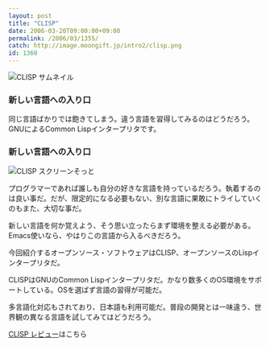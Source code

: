 ```yaml
---
layout: post
title: "CLISP"
date: 2006-03-20T09:00:00+09:00
permalink: /2006/03/1355/
catch: http://image.moongift.jp/intro2/clisp.png
id: 1360
---
```

 ![CLISP サムネイル](http://image.moongift.jp/intro2/clisp.t.png "CLISP サムネイル")
  

### 新しい言語への入り口
  
同じ言語ばかりでは飽きてしまう。違う言語を習得してみるのはどうだろう。GNUによるCommon Lispインタープリタです。  
<!--more-->  

### 新しい言語への入り口
  

![CLISP スクリーンそっと](http://image.moongift.jp/intro2/clisp.png "CLISP スクリーンそっと")

  

プログラマーであれば誰しも自分の好きな言語を持っているだろう。執着するのは良い事だ。だが、限定的になる必要もない、別な言語に果敢にトライしていくのもまた、大切な事だ。

  

新しい言語を何か覚えよう、そう思い立ったらまず環境を整える必要がある。Emacs使いなら、やはりこの言語から入るべきだろう。

  

今回紹介するオープンソース・ソフトウェアはCLISP、オープンソースのLispインタープリタだ。

  

CLISPはGNUのCommon Lispインタープリタだ。かなり数多くのOS環境をサポートしている。OSを選ばず言語の習得が可能だ。

  

多言語化対応もされており、日本語も利用可能だ。普段の開発とは一味違う、世界観の異なる言語を試してみてはどうだろう。

  

[CLISP レビュー](http://oss.moongift.jp/review/i-1359.html)はこちら

